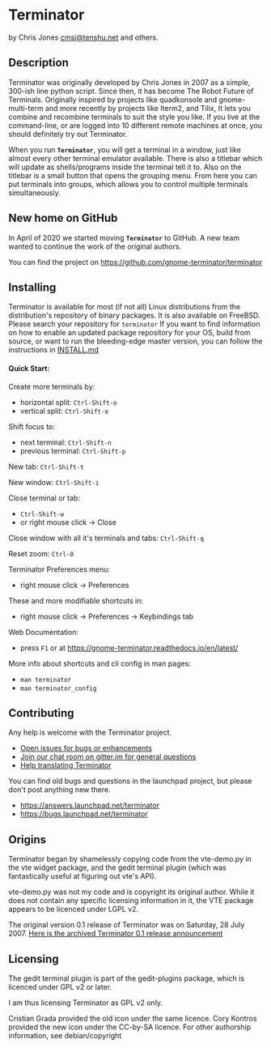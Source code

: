 Terminator
==========

by Chris Jones <cmsj@tenshu.net> and others.

## Description

Terminator was originally developed by Chris Jones in 2007 as a simple, 300-ish line python script.  Since then, it has become The Robot Future of Terminals.  Originally inspired by projects like quadkonsole and gnome-multi-term and more recently by projects like Iterm2, and Tilix, It lets you combine and recombine terminals to suit the style you like.  If you live at the command-line, or are logged into 10 different remote machines at once, you should definitely try out Terminator.

When you run **`Terminator`**, you will get a terminal in a window, just like almost 
every other terminal emulator available. There is also a titlebar which will
update as shells/programs inside the terminal tell it to. Also on the titlebar
is a small button that opens the grouping menu. From here you can put terminals
into groups, which allows you to control multiple terminals simultaneously.

## New home on GitHub

In April of 2020 we started moving **`Terminator`** to GitHub. A new team wanted to continue the work of the original authors.

You can find the project on https://github.com/gnome-terminator/terminator

## Installing

Terminator is available for most (if not all) Linux distributions from the distribution's repository of binary packages.  It is also available on FreeBSD.   Please search your repository for `terminator`  If you want to find information on how to enable an updated package repository for your OS, build from source, or want to run the bleeding-edge master version, you can follow the instructions in [INSTALL.md](https://github.com/gnome-terminator/terminator/blob/master/INSTALL.md)


#### Quick Start:

Create more terminals by:  
 - horizontal split: `Ctrl-Shift-o`
 - vertical split: `Ctrl-Shift-e`

Shift focus to:  
 - next terminal: `Ctrl-Shift-n`
 - previous terminal: `Ctrl-Shift-p`

New tab: `Ctrl-Shift-t`

New window: `Ctrl-Shift-i`

Close terminal or tab:  
 - `Ctrl-Shift-w`
 - or right mouse click -> Close  

Close window with all it's terminals and tabs: `Ctrl-Shift-q`

Reset zoom: `Ctrl-0`

Terminator Preferences menu:  
 - right mouse click -> Preferences  

These and more modifiable shortcuts in:  
 - right mouse click -> Preferences -> Keybindings tab  

Web Documentation: 
 - press `F1` or at https://gnome-terminator.readthedocs.io/en/latest/

More info about shortcuts and cli config in man pages:  
 - `man terminator`
 - `man terminator_config`

## Contributing

Any help is welcome with the Terminator project.

* [Open issues for bugs or enhancements](https://github.com/gnome-terminator/terminator/issues/new)
* [Join our chat room on gitter.im for general questions](https://gitter.im/gnome-terminator/community)
* [Help translating Terminator](TRANSLATION.md)

You can find old bugs and questions in the launchpad project, but please don't post anything new there.

* https://answers.launchpad.net/terminator
* https://bugs.launchpad.net/terminator

## Origins

Terminator began by shamelessly copying code from the vte-demo.py in the vte 
widget package, and the gedit terminal plugin (which was fantastically 
useful at figuring out vte's API).

vte-demo.py was not my code and is copyright its original author. While it 
does not contain any specific licensing information in it, the VTE package 
appears to be licenced under LGPL v2.

The original version 0.1 release of Terminator was on Saturday, 28 July 2007.
[Here is the archived Terminator 0.1 release announcement](http://cmsj.net/2010/04/18/writing-terminator-plugins.html)

## Licensing

The gedit terminal plugin is part of the gedit-plugins package, which is 
licenced under GPL v2 or later.

I am thus licensing Terminator as GPL v2 only.

Cristian Grada provided the old icon under the same licence.
Cory Kontros provided the new icon under the CC-by-SA licence.
For other authorship information, see debian/copyright
